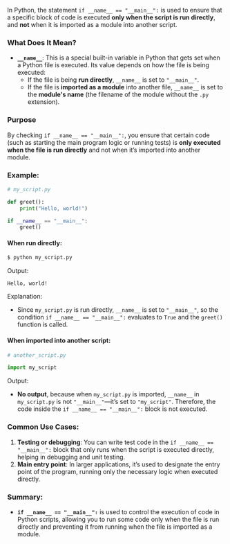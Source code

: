 In Python, the statement `if __name__ == "__main__":` is used to ensure that a specific block of code is executed **only when the script is run directly**, and **not** when it is imported as a module into another script. 

### What Does It Mean?

- **`__name__`**: This is a special built-in variable in Python that gets set when a Python file is executed. Its value depends on how the file is being executed:
  - If the file is being **run directly**, `__name__` is set to `"__main__"`.
  - If the file is **imported as a module** into another file, `__name__` is set to the **module's name** (the filename of the module without the `.py` extension).

### Purpose

By checking `if __name__ == "__main__":`, you ensure that certain code (such as starting the main program logic or running tests) is **only executed when the file is run directly** and not when it’s imported into another module.

### Example:

```python
# my_script.py

def greet():
    print("Hello, world!")

if __name__ == "__main__":
    greet()
```

#### When run directly:

```bash
$ python my_script.py
```

Output:
```
Hello, world!
```

Explanation:
- Since `my_script.py` is run directly, `__name__` is set to `"__main__"`, so the condition `if __name__ == "__main__":` evaluates to `True` and the `greet()` function is called.

#### When imported into another script:

```python
# another_script.py

import my_script
```

Output:
- **No output**, because when `my_script.py` is imported, `__name__` in `my_script.py` is not `"__main__"`—it’s set to `"my_script"`. Therefore, the code inside the `if __name__ == "__main__":` block is not executed.

### Common Use Cases:
1. **Testing or debugging**: You can write test code in the `if __name__ == "__main__":` block that only runs when the script is executed directly, helping in debugging and unit testing.
2. **Main entry point**: In larger applications, it’s used to designate the entry point of the program, running only the necessary logic when executed directly.

### Summary:
- **`if __name__ == "__main__":`** is used to control the execution of code in Python scripts, allowing you to run some code only when the file is run directly and preventing it from running when the file is imported as a module.
